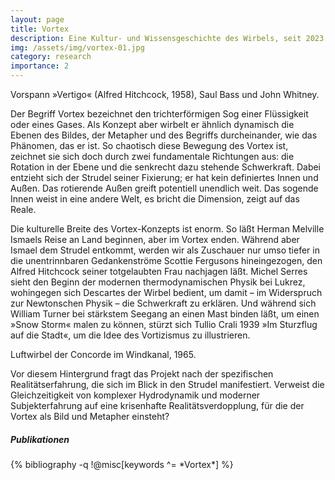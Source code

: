 ```yaml
---
layout: page
title: Vortex
description: Eine Kultur- und Wissensgeschichte des Wirbels, seit 2023
img: /assets/img/vortex-01.jpg
category: research
importance: 2
---
```


<div class="row">
    <div class="col-sm mt-3 mt-md-0">
        <img class="img-fluid rounded z-depth-1" src="{{ '/assets/img/vortex-02.jpg' | relative_url }}" alt="" title="example image"/>
    </div>
</div>

<div class="caption">
    Vorspann »Vertigo« (Alfred Hitchcock, 1958), Saul Bass und John Whitney.
</div>

Der Begriff Vortex bezeichnet den trichterförmigen Sog einer Flüssigkeit oder
eines Gases. Als Konzept aber wirbelt er ähnlich dynamisch die Ebenen des
Bildes, der Metapher und des Begriffs durcheinander, wie das Phänomen, das er
ist. So chaotisch diese Bewegung des Vortex ist, zeichnet sie sich doch durch
zwei fundamentale Richtungen aus: die Rotation in der Ebene und die senkrecht
dazu stehende Schwerkraft. Dabei entzieht sich der Strudel seiner Fixierung; er
hat kein definiertes Innen und Außen. Das rotierende Außen greift potentiell
unendlich weit. Das sogende Innen weist in eine andere Welt, es bricht die
Dimension, zeigt auf das Reale.

Die kulturelle Breite des Vortex-Konzepts ist enorm. So läßt Herman Melville
Ismaels Reise an Land beginnen, aber im Vortex enden. Während aber Ismael dem
Strudel entkommt, werden wir als Zuschauer nur umso tiefer in die
unentrinnbaren Gedankenströme Scottie Fergusons hineingezogen, den Alfred
Hitchcock seiner totgelaubten Frau nachjagen läßt. Michel Serres sieht den
Beginn der modernen thermodynamischen Physik bei Lukrez, wohingegen sich
Descartes der Wirbel bedient, um damit &ndash; im Widerspruch zur Newtonschen
Physik &ndash; die Schwerkraft zu erklären. Und während sich William Turner bei
stärkstem Seegang an einen Mast binden läßt, um einen »Snow Storm« malen zu
können, stürzt sich Tullio Crali 1939 »Im Sturzflug auf die Stadt«, um die Idee
des Vortizismus zu illustrieren.

<div class="row">
    <div class="col-sm mt-3 mt-md-0">
        <img class="img-fluid rounded z-depth-1" src="{{ '/assets/img/vortex-03.jpg' | relative_url }}" alt="" title="example image"/>
    </div>
</div>

<div class="caption">
    Luftwirbel der Concorde im Windkanal, 1965. 
</div>


Vor diesem Hintergrund fragt das Projekt nach der spezifischen
Realitätserfahrung, die sich im Blick in den Strudel manifestiert. Verweist die
Gleichzeitigkeit von komplexer Hydrodynamik und moderner Subjekterfahrung auf
eine krisenhafte Realitätsverdopplung, für die der Vortex als Bild und Metapher
einsteht?

<div class="publications">
  <h5>Publikationen</h5>
  {% bibliography -q !@misc[keywords ^= *Vortex*] %}
</div>
